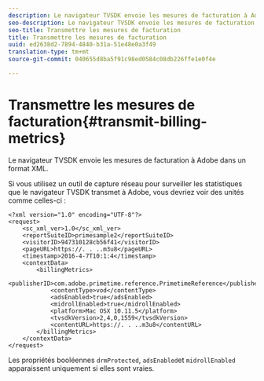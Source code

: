 ```yaml
---
description: Le navigateur TVSDK envoie les mesures de facturation à Adobe dans un format XML.
seo-description: Le navigateur TVSDK envoie les mesures de facturation à Adobe dans un format XML.
seo-title: Transmettre les mesures de facturation
title: Transmettre les mesures de facturation
uuid: ed2638d2-7894-4840-b31a-51e48e0a3f49
translation-type: tm+mt
source-git-commit: 040655d8ba5f91c98ed0584c08db226ffe1e0f4e

---
```



# Transmettre les mesures de facturation{#transmit-billing-metrics}

Le navigateur TVSDK envoie les mesures de facturation à Adobe dans un format XML.

<!--<a id="example_13ABDB1CC0B549968A534765378DA3A0"></a>-->

Si vous utilisez un outil de capture réseau pour surveiller les statistiques que le navigateur TVSDK transmet à Adobe, vous devriez voir des unités comme celles-ci :

```
<?xml version="1.0" encoding="UTF-8"?>
<request>
    <sc_xml_ver>1.0</sc_xml_ver>
    <reportSuiteID>primesample2</reportSuiteID>
    <visitorID>947310128cb56f41</visitorID>
    <pageURL>https://. . ..m3u8</pageURL>
    <timestamp>2016-4-7T10:1:4</timestamp>
    <contextData>
        <billingMetrics>
            <publisherID>com.adobe.primetime.reference.PrimetimeReference</publisherID>
            <contentType>vod</contentType>
            <adsEnabled>true</adsEnabled>
            <midrollEnabled>true</midrollEnabled>
            <platform>Mac OSX 10.11.5</platform>
            <tvsdkVersion>2,4,0,1559</tvsdkVersion>
            <contentURL>https://. . ..m3u8</contentURL>
        </billingMetrics>
    </contextData>
</request>
```

Les propriétés booléennes `drmProtected`, `adsEnabled`et `midrollEnabled` apparaissent uniquement si elles sont vraies.